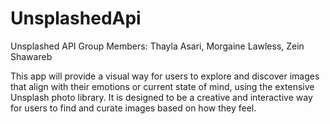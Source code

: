 # UnsplashedApi
Unsplashed API
Group Members: Thayla Asari, Morgaine Lawless, Zein Shawareb

This app will provide a visual way for users to explore and discover images that align with their emotions or current state of mind, using the extensive Unsplash photo library. It is designed to be a creative and interactive way for users to find and curate images based on how they feel.
